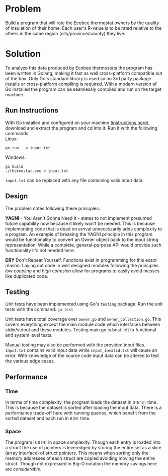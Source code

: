 # Problem
Build a program that will rate the Ecobee thermostat owners by the quality of insulation of their home.  Each user's R-value is to be rated relative to the others in the same region (city/province/county) they live.

# Solution
To analyze this data produced by Ecobee thermostats the program has been written in Golang, making it fast as well cross-platform compatible out of the box.  Only Go's standard library is used so no 3rd party package installs or cross-platform compiling is required.  With a modern version of Go installed the program can be seamlessly compiled and run on the target machine.

## Run Instructions
With Go installed and configured on your machine [(instructions here)](https://golang.org/doc/install), download and extract the program and cd into it.  Run it with the following commands.  
Linux:
```
go run . < input.txt
```
Windows:
```
go build
./thermostat.exe < input.txt
```
`input.txt` can be replaced with any file containing valid input data.

## Design
The problem notes following these principles:

__YAGNI__ - You Aren't Gonna Need It - states to not implement presumed future capability now because it likely won't be needed.  This is because implementing code that is dead on arrival unnecessarily adds complexity to a program.  An example of breaking the YAGNI principle in this program would be functionality to convert an Owner object back to the input string representation.  While a complete, general-purpose API would provide such functionality it's not needed here.

__DRY__ Don't Repeat Yourself.  Functions exist in programming for this exact reason.  Laying out code in well designed modules following the principles *low coupling* and *high cohesion* allow for programs to easily avoid messes like duplicated code.

## Testing
Unit tests have been implemented using Go's `testing` package.
Run the unit tests with the command:
`go test`

Unit tests have total coverage over `owner.go` and `owner_collection.go`.  This covers everything except the main module code which interfaces between stdin/stdout and these modules.  Testing main.go is best left to functional and system level tests.

Manual testing may also be performed with the provided input files.  `input.txt` contains valid input data while `input_invalid.txt` will cause an error.  With knowledge of the source code input data can be altered to test the various edge cases.

## Performance
### Time
In terms of time complexity, the program loads the dataset in `O(N^2)` time.  This is because the dataset is sorted after loading the input data.  There is a performance trade-off here with running queries, which benefit from the sorted dataset and each run in `O(N)` time.

### Space
The program is `O(N)` in space complexity.  Though each entry is loaded into a struct the use of pointers is leveredged by storing the entire set as a slice (array interface) of struct pointers.  This means when sorting only the memory addresses of each struct are copied avoiding moving the entire struct.  Though not expressed in Big-O notation the memory savings here are *considerable*.
